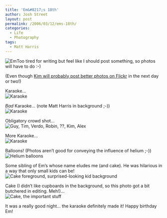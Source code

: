 ```yaml
---
title: 'Em&#8217;s 18th'
author: Josh Street
layout: post
permalink: /2006/03/12/ems-18th/
categories:
  - Life
  - Photography
tags:
  - Matt Harris
---
```

<img src="/blog/wp-content/2006/03/em5.JPG" alt="Em" style="float:left" />Too tired for writing but feel like I should post something, so photos will have to do :-)

(Even though [Kim will probably post better photos on Flickr][1] in the next day or two!)

Karaoke&#8230;  
<img src="/blog/wp-content/2006/03/em2.JPG" alt="Karaoke" style="clear:both" />

*Bad* Karaoke&#8230; (note Matt Harris in background ;-))  
![Karaoke][2]

Obligatory crowd shot&#8230;  
![Guy, Tim, Verdo, Robin, ??, Kim, Alex][3]

More Karaoke&#8230;  
![Karaoke][4]

Balloons! (Photos aren&#8217;t good for conveying the influence of helium ;-))  
![Helium balloons][5]

Some sibling of Em&#8217;s whose name eludes me (and cake). He was hilarious in a way that only small kids can be!  
![Cake foreground, surprised-looking kid background][6]

Cake (I didn&#8217;t like cupboards in the background, so this photo got a bit butchered in editing. Meh!)&#8230;  
![Cake, the important stuff][7]

It was a really good night&#8230; the karaoke definitely made it! Happy birthday Em!

 [1]: http://www.flickr.com/photos/34736769@N00/
 [2]: /blog/wp-content/2006/03/em3.JPG
 [3]: /blog/wp-content/2006/03/em7.JPG
 [4]: /blog/wp-content/2006/03/em1.JPG
 [5]: /blog/wp-content/2006/03/em0.JPG
 [6]: /blog/wp-content/2006/03/em8.JPG
 [7]: /blog/wp-content/2006/03/em6.JPG